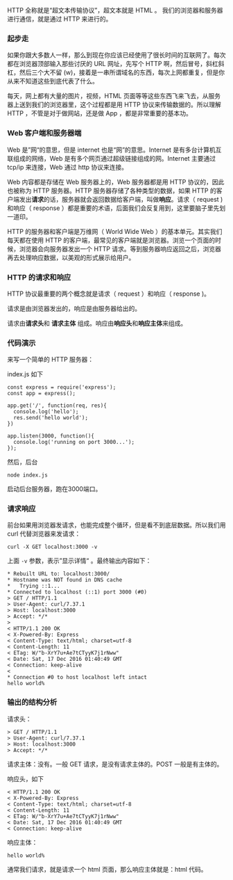 HTTP 全称就是“超文本传输协议”，超文本就是 HTML 。
我们的浏览器和服务器进行通信，就是通过 HTTP 来进行的。

### 起步走

如果你跟大多数人一样，那么到现在你应该已经使用了很长时间的互联网了。每次都在浏览器顶部输入那些讨厌的 URL 网址，先写个 HTTP 啊，然后冒号，斜杠斜杠，然后三个大不留 (w)，接着是一串所谓域名的东西，每次上网都重复，但是你从来不知道这些到底代表了什么。

每天，网上都有大量的图片，视频，HTML 页面等等这些东西飞来飞去，从服务器上送到我们的浏览器里，这个过程都是用 HTTP 协议来传输数据的。所以理解 HTTP ，不管是对于做网站，还是做 App ，都是非常重要的基本功。

### Web 客户端和服务器端

Web 是”网“的意思，但是 internet 也是“网”的意思。Internet 是有多台计算机互联组成的网络，Web 是有多个网页通过超级链接组成的网。Internet 主要通过 tcp/ip 来连接，Web 通过 http 协议来连接。

Web 内容都是存储在 Web 服务器上的，Web 服务器都是用 HTTP 协议的，因此也被称为 HTTP 服务器。HTTP 服务器存储了各种类型的数据，如果 HTTP 的客户端发出**请求**的话，服务器就会返回数据给客户端，叫做**响应**。请求（ request )和响应（ response ）都是重要的术语，后面我们会反复用到，这里要脑子里先划一道印。

HTTP 的服务器和客户端是万维网（ World Wide Web ）的基本单元。其实我们每天都在使用 HTTP 的客户端，最常见的客户端就是浏览器。浏览一个页面的时候，浏览器会向服务器发出一个 HTTP 请求。等到服务器响应返回之后，浏览器再去处理响应数据，以美观的形式展示给用户。

### HTTP 的请求和响应

HTTP 协议最重要的两个概念就是请求（ request ）和响应（ response )。

请求是由浏览器发出的，响应是由服务器给出的。

请求由**请求头**和 **请求主体** 组成。响应由**响应头**和**响应主体**来组成。

### 代码演示

来写一个简单的 HTTP 服务器：

index.js 如下

```
const express = require('express');
const app = express();

app.get('/', function(req, res){
  console.log('hello');
  res.send('hello world');
})

app.listen(3000, function(){
  console.log('running on port 3000...');
});
```

然后，后台

```
node index.js
```

启动后台服务器，跑在3000端口。

### 请求响应

前台如果用浏览器发请求，也能完成整个循环，但是看不到底层数据。所以我们用 curl 代替浏览器来发请求：

```
curl -X GET localhost:3000 -v
```

上面 `-v` 参数，表示”显示详情“ 。最终输出内容如下：

```
* Rebuilt URL to: localhost:3000/
* Hostname was NOT found in DNS cache
*   Trying ::1...
* Connected to localhost (::1) port 3000 (#0)
> GET / HTTP/1.1
> User-Agent: curl/7.37.1
> Host: localhost:3000
> Accept: */*
>
< HTTP/1.1 200 OK
< X-Powered-By: Express
< Content-Type: text/html; charset=utf-8
< Content-Length: 11
< ETag: W/"b-XrY7u+Ae7tCTyyK7j1rNww"
< Date: Sat, 17 Dec 2016 01:40:49 GMT
< Connection: keep-alive
<
* Connection #0 to host localhost left intact
hello world%
```


### 输出的结构分析

请求头：

```
> GET / HTTP/1.1
> User-Agent: curl/7.37.1
> Host: localhost:3000
> Accept: */*
```

请求主体：没有。一般 GET 请求，是没有请求主体的。POST 一般是有主体的。

响应头，如下

```
< HTTP/1.1 200 OK
< X-Powered-By: Express
< Content-Type: text/html; charset=utf-8
< Content-Length: 11
< ETag: W/"b-XrY7u+Ae7tCTyyK7j1rNww"
< Date: Sat, 17 Dec 2016 01:40:49 GMT
< Connection: keep-alive
```

响应主体：

```
hello world%
```

通常我们请求，就是请求一个 html 页面，那么响应主体就是：html 代码。
